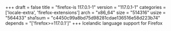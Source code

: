 +++
draft = false
title = "firefox-is 117.0.1-1"
version = "117.0.1-1"
categories = ['locale-extra', 'firefox-extensions']
arch = "x86_64"
size = "514316"
usize = "564433"
sha1sum = "c4450c99a8bd75d98281cdae136516e58d223b74"
depends = "['firefox>=117.0.1']"
+++
Icelandic language support for Firefox
